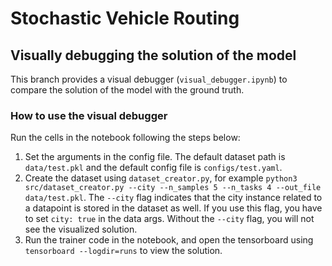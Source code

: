 #  Stochastic Vehicle Routing
## Visually debugging the solution of the model
This branch provides a visual debugger (`visual_debugger.ipynb`) to compare the solution of the model with the ground truth.

### How to use the visual debugger
Run the cells in the notebook following the steps below:
1. Set the arguments in the config file. The default dataset path is `data/test.pkl` and the default config file is `configs/test.yaml`.
2. Create the dataset using `dataset_creator.py`, for example `python3 src/dataset_creator.py --city --n_samples 5 --n_tasks 4 --out_file data/test.pkl`. The `--city` flag indicates that the city instance related to a datapoint is stored in the dataset as well. If you use this flag, you have to set `city: true` in the data args. Without the `--city` flag, you will not see the visualized solution.
3. Run the trainer code in the notebook, and open the tensorboard using `tensorboard --logdir=runs` to view the solution. 
